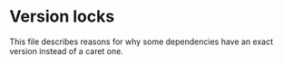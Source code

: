 # Version locks

This file describes reasons for why some dependencies have an exact version instead of a caret one.
